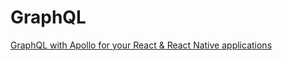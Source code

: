 # GraphQL
<!--- 1 Articles-->
[GraphQL with Apollo for your React & React Native applications](https://medium.com/@shemseddine/graphql-with-apollo-for-your-react-react-native-applications-58b50190c13d)